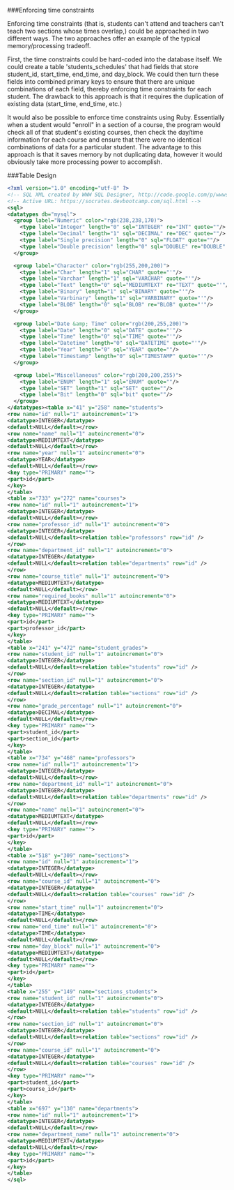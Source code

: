 ###Enforcing time constraints

Enforcing time constraints (that is, students can't attend and teachers can't teach two sections whose times overlap,) could be approached in two different ways. The two approaches offer an
example of the typical memory/processing tradeoff.

First, the time constraints could be hard-coded into the database itself. We could create a
table 'students_schedules' that had fields that store student_id, start_time, end_time, and
day_block. We could then turn these fields into combined primary keys to ensure that there are
unique combinations of each field, thereby enforcing time constraints for each student. The
drawback to this approach is that it requires the duplication of existing data (start_time,
end_time, etc.)

It would also be possible to enforce time constraints using Ruby.  Essentially when a student would "enroll" in a section of a course, the program would check all of that student's existing courses, then check the day/time information for each course and ensure that there were no identical combinations of data for a particular student.  The advantage to this approach is that it saves memory by not duplicating data, however it would obviously take more processing power to accomplish.

###Table Design

```xml
<?xml version="1.0" encoding="utf-8" ?>
<!-- SQL XML created by WWW SQL Designer, http://code.google.com/p/wwwsqldesigner/ -->
<!-- Active URL: https://socrates.devbootcamp.com/sql.html -->
<sql>
<datatypes db="mysql">
  <group label="Numeric" color="rgb(238,238,170)">
    <type label="Integer" length="0" sql="INTEGER" re="INT" quote=""/>
    <type label="Decimal" length="1" sql="DECIMAL" re="DEC" quote=""/>
    <type label="Single precision" length="0" sql="FLOAT" quote=""/>
    <type label="Double precision" length="0" sql="DOUBLE" re="DOUBLE" quote=""/>
  </group>

  <group label="Character" color="rgb(255,200,200)">
    <type label="Char" length="1" sql="CHAR" quote="'"/>
    <type label="Varchar" length="1" sql="VARCHAR" quote="'"/>
    <type label="Text" length="0" sql="MEDIUMTEXT" re="TEXT" quote="'"/>
    <type label="Binary" length="1" sql="BINARY" quote="'"/>
    <type label="Varbinary" length="1" sql="VARBINARY" quote="'"/>
    <type label="BLOB" length="0" sql="BLOB" re="BLOB" quote="'"/>
  </group>

  <group label="Date &amp; Time" color="rgb(200,255,200)">
    <type label="Date" length="0" sql="DATE" quote="'"/>
    <type label="Time" length="0" sql="TIME" quote="'"/>
    <type label="Datetime" length="0" sql="DATETIME" quote="'"/>
    <type label="Year" length="0" sql="YEAR" quote=""/>
    <type label="Timestamp" length="0" sql="TIMESTAMP" quote="'"/>
  </group>

  <group label="Miscellaneous" color="rgb(200,200,255)">
    <type label="ENUM" length="1" sql="ENUM" quote=""/>
    <type label="SET" length="1" sql="SET" quote=""/>
    <type label="Bit" length="0" sql="bit" quote=""/>
  </group>
</datatypes><table x="41" y="258" name="students">
<row name="id" null="1" autoincrement="1">
<datatype>INTEGER</datatype>
<default>NULL</default></row>
<row name="name" null="1" autoincrement="0">
<datatype>MEDIUMTEXT</datatype>
<default>NULL</default></row>
<row name="year" null="1" autoincrement="0">
<datatype>YEAR</datatype>
<default>NULL</default></row>
<key type="PRIMARY" name="">
<part>id</part>
</key>
</table>
<table x="733" y="272" name="courses">
<row name="id" null="1" autoincrement="1">
<datatype>INTEGER</datatype>
<default>NULL</default></row>
<row name="professor_id" null="1" autoincrement="0">
<datatype>INTEGER</datatype>
<default>NULL</default><relation table="professors" row="id" />
</row>
<row name="department_id" null="1" autoincrement="0">
<datatype>INTEGER</datatype>
<default>NULL</default><relation table="departments" row="id" />
</row>
<row name="course_title" null="1" autoincrement="0">
<datatype>MEDIUMTEXT</datatype>
<default>NULL</default></row>
<row name="required_books" null="1" autoincrement="0">
<datatype>MEDIUMTEXT</datatype>
<default>NULL</default></row>
<key type="PRIMARY" name="">
<part>id</part>
<part>professor_id</part>
</key>
</table>
<table x="241" y="472" name="student_grades">
<row name="student_id" null="1" autoincrement="0">
<datatype>INTEGER</datatype>
<default>NULL</default><relation table="students" row="id" />
</row>
<row name="section_id" null="1" autoincrement="0">
<datatype>INTEGER</datatype>
<default>NULL</default><relation table="sections" row="id" />
</row>
<row name="grade_percentage" null="1" autoincrement="0">
<datatype>DECIMAL</datatype>
<default>NULL</default></row>
<key type="PRIMARY" name="">
<part>student_id</part>
<part>section_id</part>
</key>
</table>
<table x="734" y="468" name="professors">
<row name="id" null="1" autoincrement="1">
<datatype>INTEGER</datatype>
<default>NULL</default></row>
<row name="department_id" null="1" autoincrement="0">
<datatype>INTEGER</datatype>
<default>NULL</default><relation table="departments" row="id" />
</row>
<row name="name" null="1" autoincrement="0">
<datatype>MEDIUMTEXT</datatype>
<default>NULL</default></row>
<key type="PRIMARY" name="">
<part>id</part>
</key>
</table>
<table x="518" y="309" name="sections">
<row name="id" null="1" autoincrement="1">
<datatype>INTEGER</datatype>
<default>NULL</default></row>
<row name="course_id" null="1" autoincrement="0">
<datatype>INTEGER</datatype>
<default>NULL</default><relation table="courses" row="id" />
</row>
<row name="start_time" null="1" autoincrement="0">
<datatype>TIME</datatype>
<default>NULL</default></row>
<row name="end_time" null="1" autoincrement="0">
<datatype>TIME</datatype>
<default>NULL</default></row>
<row name="day_block" null="1" autoincrement="0">
<datatype>MEDIUMTEXT</datatype>
<default>NULL</default></row>
<key type="PRIMARY" name="">
<part>id</part>
</key>
</table>
<table x="255" y="149" name="sections_students">
<row name="student_id" null="1" autoincrement="0">
<datatype>INTEGER</datatype>
<default>NULL</default><relation table="students" row="id" />
</row>
<row name="section_id" null="1" autoincrement="0">
<datatype>INTEGER</datatype>
<default>NULL</default><relation table="sections" row="id" />
</row>
<row name="course_id" null="1" autoincrement="0">
<datatype>INTEGER</datatype>
<default>NULL</default><relation table="courses" row="id" />
</row>
<key type="PRIMARY" name="">
<part>student_id</part>
<part>course_id</part>
</key>
</table>
<table x="697" y="130" name="departments">
<row name="id" null="1" autoincrement="1">
<datatype>INTEGER</datatype>
<default>NULL</default></row>
<row name="department_name" null="1" autoincrement="0">
<datatype>MEDIUMTEXT</datatype>
<default>NULL</default></row>
<key type="PRIMARY" name="">
<part>id</part>
</key>
</table>
</sql>

```
